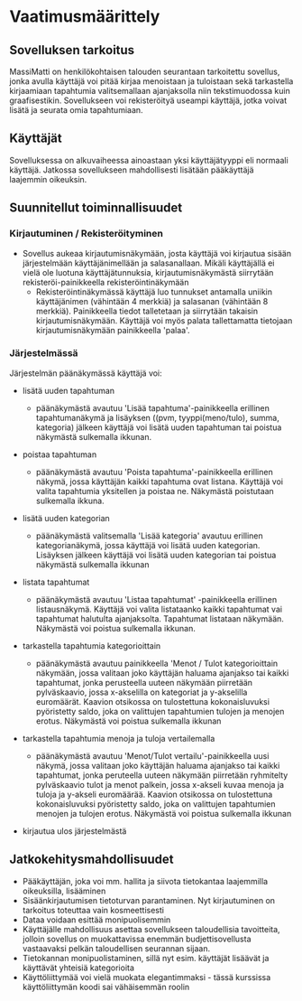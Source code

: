 # Vaatimusmäärittely 

## Sovelluksen tarkoitus

MassiMatti on henkilökohtaisen talouden seurantaan tarkoitettu sovellus, jonka avulla käyttäjä voi pitää kirjaa menoistaan ja tuloistaan sekä tarkastella kirjaamiaan tapahtumia valitsemallaan ajanjaksolla niin tekstimuodossa kuin graafisestikin. Sovellukseen voi rekisteröityä useampi käyttäjä, jotka voivat lisätä ja seurata omia tapahtumiaan.

## Käyttäjät

Sovelluksessa on alkuvaiheessa ainoastaan yksi käyttäjätyyppi eli normaali käyttäjä. Jatkossa sovellukseen mahdollisesti lisätään pääkäyttäjä laajemmin oikeuksin.

## Suunnitellut toiminnallisuudet

### Kirjautuminen / Rekisteröityminen

* Sovellus aukeaa kirjautumisnäkymään, josta käyttäjä voi kirjautua sisään järjestelmään käyttäjänimellään ja salasanallaan.  Mikäli käyttäjällä ei vielä ole luotuna käyttäjätunnuksia, kirjautumisnäkymästä siirrytään rekisteröi-painikkeella rekisteröintinäkymään 
  * Rekisteröintinäkymässä käyttäjä luo tunnukset antamalla uniikin käyttäjänimen (vähintään 4 merkkiä) ja salasanan (vähintään 8 merkkiä). Painikkeella tiedot talletetaan ja siirrytään takaisin kirjautumisnäkymään. Käyttäjä voi myös palata tallettamatta tietojaan kirjautumisnäkymään painikkeella 'palaa'.
  
### Järjestelmässä

Järjestelmän päänäkymässä käyttäjä voi:
  * lisätä uuden tapahtuman
    * päänäkymästä avautuu 'Lisää tapahtuma'-painikkeella erillinen tapahtumanäkymä ja lisäyksen ((pvm, tyyppi(meno/tulo), summa, kategoria) jälkeen käyttäjä voi lisätä uuden tapahtuman tai poistua näkymästä sulkemalla ikkunan.
  * poistaa tapahtuman
    * päänäkymästä avautuu 'Poista tapahtuma'-painikkeella erillinen näkymä, jossa käyttäjän kaikki tapahtuma ovat listana. Käyttäjä voi valita tapahtumia yksitellen ja poistaa ne. Näkymästä poistutaan sulkemalla ikkuna.
  * lisätä uuden kategorian
    * päänäkymästä valitsemalla 'Lisää kategoria' avautuu erillinen kategorianäkymä, jossa käyttäjä voi lisätä uuden kategorian. Lisäyksen jälkeen käyttäjä voi lisätä uuden kategorian tai poistua näkymästä sulkemalla ikkunan
  * listata tapahtumat
    * päänäkymästä avautuu 'Listaa tapahtumat' -painikkeella erillinen listausnäkymä. Käyttäjä voi valita listataanko kaikki tapahtumat vai tapahtumat halutulta ajanjaksolta. Tapahtumat listataan näkymään. Näkymästä voi poistua sulkemalla ikkunan.
    
  * tarkastella tapahtumia kategorioittain
    * päänäkymästä avautuu painikkeella 'Menot / Tulot kategorioittain näkymään, jossa valitaan joko käyttäjän haluama ajanjakso tai kaikki tapahtumat, jonka perusteella uuteen näkymään piirretään pylväskaavio, jossa x-akselilla on kategoriat ja y-akselilla euromäärät. Kaavion otsikossa on tulostettuna kokonaisluvuksi pyöristetty saldo, joka on valittujen tapahtumien tulojen ja menojen erotus. Näkymästä voi poistua sulkemalla ikkunan
    
 * tarkastella tapahtumia menoja ja tuloja vertailemalla
    * päänäkymästä avautuu 'Menot/Tulot vertailu'-painikkeella uusi näkymä, jossa valitaan joko käyttäjän haluama ajanjakso tai kaikki tapahtumat, jonka peruteella uuteen näkymään piirretään ryhmitelty pylväskaavio tulot ja menot palkein, jossa x-akseli kuvaa menoja ja tuloja ja y-akseli euromäärää. Kaavion otsikossa on tulostettuna kokonaisluvuksi pyöristetty saldo, joka on valittujen tapahtumien menojen ja tulojen erotus. Näkymästä voi poistua sulkemalla ikkunan
    
 * kirjautua ulos järjestelmästä
    
 ## Jatkokehitysmahdollisuudet
    
   * Pääkäyttäjän, joka voi mm. hallita ja siivota tietokantaa laajemmilla oikeuksilla, lisääminen
   * Sisäänkirjautumisen tietoturvan parantaminen. Nyt kirjautuminen on tarkoitus toteuttaa vain kosmeettisesti
   * Dataa voidaan esittää monipuolisemmin
   * Käyttäjälle mahdollisuus asettaa sovellukseen taloudellisia tavoitteita, jolloin sovellus on muokattavissa enemmän budjettisovellusta vastaavaksi pelkän taloudellisen seurannan sijaan.
   * Tietokannan monipuolistaminen, sillä nyt esim. käyttäjät lisäävät ja käyttävät yhteisiä kategorioita
   * Käyttöliittymää voi vielä muokata elegantimmaksi - tässä kurssissa käyttöliittymän koodi sai vähäisemmän roolin
   
